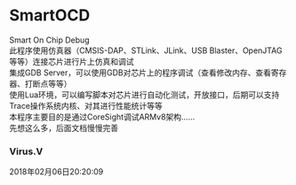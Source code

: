 # SmartOCD
Smart On Chip Debug  
此程序使用仿真器（CMSIS-DAP、STLink、JLink、USB Blaster、OpenJTAG等等）连接芯片进行片上仿真和调试  
集成GDB Server，可以使用GDB对芯片上的程序调试（查看修改内存、查看寄存器、打断点等等）  
使用Lua环境，可以编写脚本对芯片进行自动化测试，开放接口，后期可以支持Trace操作系统内核、对其进行性能统计等等  
本程序主要目的是通过CoreSight调试ARMv8架构……  
先想这么多，后面文档慢慢完善  
### Virus.V   
2018年02月06日20:20:09
